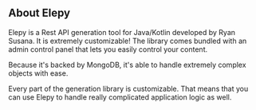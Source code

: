 ## About Elepy

Elepy is a Rest API generation tool for Java/Kotlin developed by Ryan Susana. It is extremely customizable! The library comes bundled with an admin control panel that lets you easily control your content.

Because it's backed by MongoDB, it's able to handle extremely complex objects with ease.

Every part of the generation library is customizable. That means that you can use Elepy to handle really complicated application logic as well.
